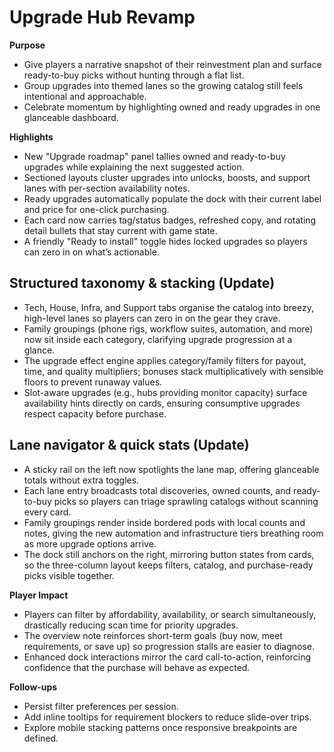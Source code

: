 # Upgrade Hub Revamp

**Purpose**
- Give players a narrative snapshot of their reinvestment plan and surface ready-to-buy picks without hunting through a flat list.
- Group upgrades into themed lanes so the growing catalog still feels intentional and approachable.
- Celebrate momentum by highlighting owned and ready upgrades in one glanceable dashboard.

**Highlights**
- New "Upgrade roadmap" panel tallies owned and ready-to-buy upgrades while explaining the next suggested action.
- Sectioned layouts cluster upgrades into unlocks, boosts, and support lanes with per-section availability notes.
- Ready upgrades automatically populate the dock with their current label and price for one-click purchasing.
- Each card now carries tag/status badges, refreshed copy, and rotating detail bullets that stay current with game state.
- A friendly "Ready to install" toggle hides locked upgrades so players can zero in on what’s actionable.

## Structured taxonomy & stacking (Update)
- Tech, House, Infra, and Support tabs organise the catalog into breezy, high-level lanes so players can zero in on the gear they crave.
- Family groupings (phone rigs, workflow suites, automation, and more) now sit inside each category, clarifying upgrade progression at a glance.
- The upgrade effect engine applies category/family filters for payout, time, and quality multipliers; bonuses stack multiplicatively with sensible floors to prevent runaway values.
- Slot-aware upgrades (e.g., hubs providing monitor capacity) surface availability hints directly on cards, ensuring consumptive upgrades respect capacity before purchase.

## Lane navigator & quick stats (Update)
- A sticky rail on the left now spotlights the lane map, offering glanceable totals without extra toggles.
- Each lane entry broadcasts total discoveries, owned counts, and ready-to-buy picks so players can triage sprawling catalogs without scanning every card.
- Family groupings render inside bordered pods with local counts and notes, giving the new automation and infrastructure tiers breathing room as more upgrade options arrive.
- The dock still anchors on the right, mirroring button states from cards, so the three-column layout keeps filters, catalog, and purchase-ready picks visible together.

**Player Impact**
- Players can filter by affordability, availability, or search simultaneously, drastically reducing scan time for priority upgrades.
- The overview note reinforces short-term goals (buy now, meet requirements, or save up) so progression stalls are easier to diagnose.
- Enhanced dock interactions mirror the card call-to-action, reinforcing confidence that the purchase will behave as expected.

**Follow-ups**
- Persist filter preferences per session.
- Add inline tooltips for requirement blockers to reduce slide-over trips.
- Explore mobile stacking patterns once responsive breakpoints are defined.
